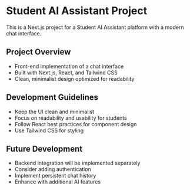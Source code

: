 # Student AI Assistant Project

This is a Next.js project for a Student AI Assistant platform with a modern chat interface.

## Project Overview
- Front-end implementation of a chat interface
- Built with Next.js, React, and Tailwind CSS
- Clean, minimalist design optimized for readability

## Development Guidelines
- Keep the UI clean and minimalist
- Focus on readability and usability for students
- Follow React best practices for component design
- Use Tailwind CSS for styling

## Future Development
- Backend integration will be implemented separately
- Consider adding authentication
- Implement persistent chat history
- Enhance with additional AI features
